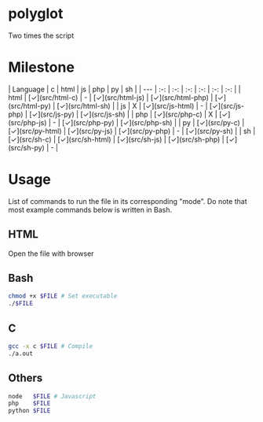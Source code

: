 [#]:#<<\<\!--&>/dev/null

# polyglot

Two times the script

# Milestone

<t>
| Language | c | html | js | php | py | sh |
| --- | :-: | :-: | :-: | :-: | :-: | :-: |
| html | [✓](src/html-c) | - | [✓](src/html-js) | [✓](src/html-php) | [✓](src/html-py) | [✓](src/html-sh) |
| js | X | [✓](src/js-html) | - | [✓](src/js-php) | [✓](src/js-py) | [✓](src/js-sh) |
| php | [✓](src/php-c) | X | [✓](src/php-js) | - | [✓](src/php-py) | [✓](src/php-sh) |
| py | [✓](src/py-c) | [✓](src/py-html) | [✓](src/py-js) | [✓](src/py-php) | - | [✓](src/py-sh) |
| sh | [✓](src/sh-c) | [✓](src/sh-html) | [✓](src/sh-js) | [✓](src/sh-php) | [✓](src/sh-py) | - |
</t>

# Usage

List of commands to run the file in its corresponding "mode".
 Do note that most example commands below is written in Bash.

## HTML

Open the file with browser

## Bash

```bash
chmod +x $FILE # Set executable
./$FILE
```

## C

```bash
gcc -x c $FILE # Compile
./a.out
```

## Others

```bash
node   $FILE # Javascript
php    $FILE
python $FILE
```

<!--
LS=($(ls src))
L1=() L2=()
for i in ${LS[@]}
do
    L=${i%-*}
    if [[ ${L1[@]} != *$L* ]]
    then
        L1[${#L1[@]}]=$L
    fi
    L=${i#*-}
    if [[ ${L2[@]} != *$L* ]]
    then
        L2[${#L2[@]}]=$L
    fi
done
L2=($(echo ${L2[*]} | tr " " "\n" | sort))

TABLE="\n| Language |"
for L in ${L2[@]} 
do
    TABLE+=" $L |"
done
TABLE+="\n| --- |"
for L in ${L2[@]} 
do
    TABLE+=" :-: |"
done
TABLE+="\n"
for L in ${L1[@]}
do
    TABLE+="| $L |"
    for R in ${L2[@]}
    do
        F="$L-$R"
        if [[ $L == $R ]]
        then
            TABLE+=" - |"
        elif [[ ${LS[@]} == *$F* ]]
        then
            TABLE+=" [✓](src\/$F) |"
        else
            TABLE+=" X |"
        fi
    done
    TABLE+="\n"
done

perl -0777 -i -pe "s/(<t>).*?(<\/t>)/\$1$TABLE\$2/s" README.md
#-->
